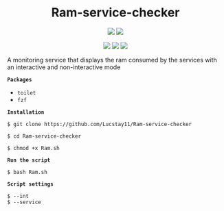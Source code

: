 <h1 align="center">Ram-service-checker</h1>
<p align="center">
  <img src="https://img.shields.io/badge/Monitoring-info-red?style=for-the-badge">
  <img src="https://img.shields.io/badge/Linux-Service-yellow?style=for-the-badge">
 </p>
 <p align="center">
  <img src="https://img.shields.io/badge/Author-Lucstay11-cyan?style=flat-square">
  <img src="https://img.shields.io/badge/Open%20Source-Yes-cyan?style=flat-square">
  <img src="https://img.shields.io/badge/Written%20In-Bash-cyan?style=flat-square">
</p>

A monitoring service that displays the ram consumed by the services with an interactive and non-interactive mode


**`Packages`**
  
  - `toilet`
  - `fzf`

**`Installation`**

```
$ git clone https://github.com/Lucstay11/Ram-service-checker
```
```
$ cd Ram-service-checker
```
```
$ chmod +x Ram.sh
```
**`Run the script`**
```
$ bash Ram.sh
```
**`Script settings`**
```
$ --int
$ --service
```

